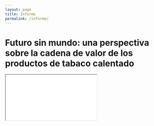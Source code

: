 ```yaml
---
layout: page
title: Informe
permalink: /informe/
---
```

# Futuro sin mundo: una perspectiva sobre la cadena de valor de los productos de tabaco calentado



<div class="embed-responsive embed-responsive-1by1">
  <iframe class="embed-responsive-item" src="..."></iframe>
</div>

